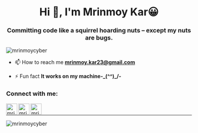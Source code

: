 


<h1 align="center">Hi 👋, I'm Mrinmoy Kar😀</h1>
<h3 align="center">Committing code like a squirrel hoarding nuts – except my nuts are bugs.</h3>

<p align="left"> <img src="https://komarev.com/ghpvc/?username=mrinmoycyber&label=Profile%20views&color=0e75b6&style=flat" alt="mrinmoycyber" /> </p>


- 📫 How to reach me **mrinmoy.kar23@gmail.com**

- ⚡ Fun fact **It works on my machine-\_(^^)_/-**

<h3 align="left">Connect with me:</h3>

[<img align="left" alt="mrinmoycyber | LinkedIn" width="30px" src="https://img.icons8.com/color/48/000000/linkedin.png" />][linkedin]
[<img align="left" alt="mrinmoycyber | Twitter" width="30px" src="https://img.icons8.com/fluent/48/000000/twitter.png" />][twitter]
[<img align="left" alt="mrinmoycyber | Instagram" width="30px" src="https://img.icons8.com/fluent/48/000000/instagram-new.png" />][Instagram]

<br>

<hr>

[linkedin]: https://www.linkedin.com/in/mrinmoy-kar/
[twitter]: https://twitter.com/mrinmoy_kar_69
[Instagram]: https://www.instagram.com/mrinmoy_kar_/

<p><img align="left" src="https://github-readme-stats.vercel.app/api/top-langs?username=mrinmoycyber&show_icons=true&locale=en&layout=compact" alt="mrinmoycyber" /></p>


